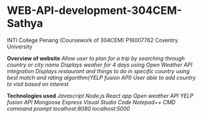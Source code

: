 # WEB-API-development-304CEM-Sathya
INTI College Penang (Coursework of 304CEM) P16007762
Coventry University

**Overview of website**
*Allow user to plan for a trip by searching through country or city name*
*Displays weaher for 4 days using Open Weather API integration
Displays restaurant and things to do in specific country using best match and rating algorithm(YELP fusion API)
User able to add country to visit based on interest*

**Technologies used**
*Javascript
Node.js
React app
Open weather API
YELP fusion API
Mongoose
Express
Visual Studio Code
Notepad++
CMD command prompt
localhost:8080 localhost:5000*












